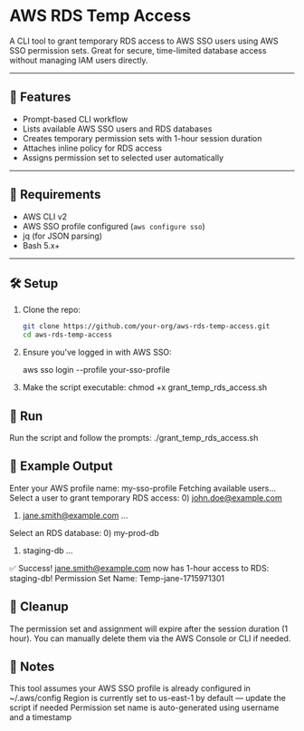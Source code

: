 # AWS RDS Temp Access

A CLI tool to grant temporary RDS access to AWS SSO users using AWS SSO permission sets. Great for secure, time-limited database access without managing IAM users directly.

---

## 🚀 Features

- Prompt-based CLI workflow
- Lists available AWS SSO users and RDS databases
- Creates temporary permission sets with 1-hour session duration
- Attaches inline policy for RDS access
- Assigns permission set to selected user automatically

---

## 🔧 Requirements

- AWS CLI v2
- AWS SSO profile configured (`aws configure sso`)
- jq (for JSON parsing)
- Bash 5.x+

---

## 🛠️ Setup

1. Clone the repo:

   ```bash
   git clone https://github.com/your-org/aws-rds-temp-access.git
   cd aws-rds-temp-access

2. Ensure you've logged in with AWS SSO:

    aws sso login --profile your-sso-profile

3. Make the script executable:
    chmod +x grant_temp_rds_access.sh

## 🏃 Run
Run the script and follow the prompts:
./grant_temp_rds_access.sh

## 🐶 Example Output
Enter your AWS profile name: my-sso-profile
Fetching available users...
Select a user to grant temporary RDS access:
0) john.doe@example.com
1) jane.smith@example.com
...

Select an RDS database:
0) my-prod-db
1) staging-db
...

✅ Success! jane.smith@example.com now has 1-hour access to RDS: staging-db!
Permission Set Name: Temp-jane-1715971301

## 🧹 Cleanup
The permission set and assignment will expire after the session duration (1 hour). You can manually delete them via the AWS Console or CLI if needed.

## 📝 Notes
This tool assumes your AWS SSO profile is already configured in ~/.aws/config
Region is currently set to us-east-1 by default — update the script if needed
Permission set name is auto-generated using username and a timestamp